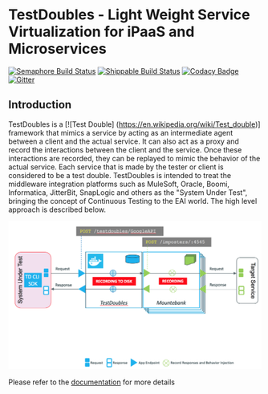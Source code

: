 # TestDoubles - Light Weight Service Virtualization for iPaaS and Microservices #

[![Semaphore Build Status](https://semaphoreci.com/api/v1/projects/d1ad526b-97bc-444f-bb36-e208b3e94006/534914/badge.svg)](https://semaphoreci.com/rraheja/testdoubles)
[![Shippable Build Status](https://img.shields.io/shippable/55ca3b65edd7f2c0529fcfe3.svg)](https://app.shippable.com/projects/55ca3b65edd7f2c0529fcfe3)
[![Codacy Badge](https://www.codacy.com/project/badge/b8c86c3745724a5a9e0ff07bab6a3fcc)](https://www.codacy.com)
[![Gitter](https://badges.gitter.im/Join%20Chat.svg)](https://gitter.im/DevTestSolutions/TestDoubles?utm_source=badge&utm_medium=badge&utm_campaign=pr-badge)

## Introduction ##

TestDoubles is a [![Test Double] (https://en.wikipedia.org/wiki/Test_double)] framework that mimics a service by acting as an intermediate agent between a client and the actual service. It can also act as a proxy and record the interactions between the client and the service. Once these interactions are recorded, they can be replayed to mimic the behavior of the actual service. Each service that is made by the tester or client is considered to be a test double. TestDoubles is intended to treat the middleware integration platforms such as MuleSoft, Oracle, Boomi, Informatica, JitterBit, SnapLogic and others as the "System Under Test", bringing the concept of Continuous Testing to the EAI world. The high level approach is described below.

![Test Double Architecture.png](/documentation/images/0-testdoubles.png)

Please refer to the [documentation](/documentation/index.md) for more details
